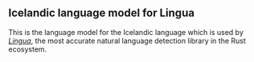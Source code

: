 ## Icelandic language model for Lingua

This is the language model for the Icelandic language which is used by 
[*Lingua*](https://github.com/pemistahl/lingua-rs), 
the most accurate natural language detection library in the Rust ecosystem.